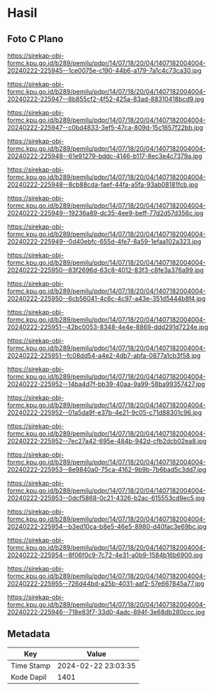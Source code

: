 # Hasil

## Foto C Plano

https://sirekap-obj-formc.kpu.go.id/b289/pemilu/pdpr/14/07/18/20/04/1407182004004-20240222-225945--1ce0075e-c190-44b6-a179-7a1c4c73ca30.jpg

https://sirekap-obj-formc.kpu.go.id/b289/pemilu/pdpr/14/07/18/20/04/1407182004004-20240222-225947--8b855cf2-4f52-425a-83ad-88310418bcd9.jpg

https://sirekap-obj-formc.kpu.go.id/b289/pemilu/pdpr/14/07/18/20/04/1407182004004-20240222-225947--c0bd4833-3ef5-47ca-809d-15c1657f22bb.jpg

https://sirekap-obj-formc.kpu.go.id/b289/pemilu/pdpr/14/07/18/20/04/1407182004004-20240222-225948--61e91279-bddc-4146-b117-8ec3e4c7379a.jpg

https://sirekap-obj-formc.kpu.go.id/b289/pemilu/pdpr/14/07/18/20/04/1407182004004-20240222-225948--8cb88cda-faef-44fa-a5fa-93ab08181fcb.jpg

https://sirekap-obj-formc.kpu.go.id/b289/pemilu/pdpr/14/07/18/20/04/1407182004004-20240222-225949--19236a89-dc35-4ee9-beff-77d2d57d356c.jpg

https://sirekap-obj-formc.kpu.go.id/b289/pemilu/pdpr/14/07/18/20/04/1407182004004-20240222-225949--0d40ebfc-655d-4fe7-8a59-1efaa102a323.jpg

https://sirekap-obj-formc.kpu.go.id/b289/pemilu/pdpr/14/07/18/20/04/1407182004004-20240222-225950--83f2696d-63c8-4012-83f3-c8fe3a376a99.jpg

https://sirekap-obj-formc.kpu.go.id/b289/pemilu/pdpr/14/07/18/20/04/1407182004004-20240222-225950--6cb56041-4c6c-4c97-a43e-351d5444b8f4.jpg

https://sirekap-obj-formc.kpu.go.id/b289/pemilu/pdpr/14/07/18/20/04/1407182004004-20240222-225951--42bc0053-8348-4e4e-8869-ddd291d7224e.jpg

https://sirekap-obj-formc.kpu.go.id/b289/pemilu/pdpr/14/07/18/20/04/1407182004004-20240222-225951--fc08dd54-a4e2-4db7-abfa-0877a1cb3f58.jpg

https://sirekap-obj-formc.kpu.go.id/b289/pemilu/pdpr/14/07/18/20/04/1407182004004-20240222-225952--14ba4d7f-bb39-40aa-9a99-58ba99357427.jpg

https://sirekap-obj-formc.kpu.go.id/b289/pemilu/pdpr/14/07/18/20/04/1407182004004-20240222-225952--01a5da9f-e37b-4e21-9c05-c71d88301c96.jpg

https://sirekap-obj-formc.kpu.go.id/b289/pemilu/pdpr/14/07/18/20/04/1407182004004-20240222-225952--7ec27a42-695e-484b-942d-cfb2dcb02ea8.jpg

https://sirekap-obj-formc.kpu.go.id/b289/pemilu/pdpr/14/07/18/20/04/1407182004004-20240222-225953--8e9840a0-75ca-4162-9b9b-7b6bad5c3dd7.jpg

https://sirekap-obj-formc.kpu.go.id/b289/pemilu/pdpr/14/07/18/20/04/1407182004004-20240222-225953--0dcf5868-0c21-4326-b2ac-615553cd9ec5.jpg

https://sirekap-obj-formc.kpu.go.id/b289/pemilu/pdpr/14/07/18/20/04/1407182004004-20240222-225954--b3ed10ca-b8e5-46e5-8980-d40fac3e69bc.jpg

https://sirekap-obj-formc.kpu.go.id/b289/pemilu/pdpr/14/07/18/20/04/1407182004004-20240222-225954--8f06f0c9-7c72-4e31-a0b9-1584b16b6900.jpg

https://sirekap-obj-formc.kpu.go.id/b289/pemilu/pdpr/14/07/18/20/04/1407182004004-20240222-225955--726d44bd-a25b-4031-aaf2-57e667845a77.jpg

https://sirekap-obj-formc.kpu.go.id/b289/pemilu/pdpr/14/07/18/20/04/1407182004004-20240222-225946--718e83f7-33d0-4adc-894f-3e68db280ccc.jpg


## Metadata

| Key        | Value               |
| ---------- | ------------------- |
| Time Stamp | 2024-02-22 23:03:35 |
| Kode Dapil | 1401                |



